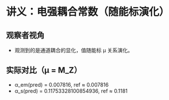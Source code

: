 # 讲义：电强耦合常数（随能标演化）

## 观察者视角
- 观测到的是通道耦合的显化，值随能标 μ 关系演化。

## 实际对比（μ = M_Z）
- α_em(pred) = 0.007816, ref ≈ 0.007816
- α_s(pred) = 0.11753328100854936, ref ≈ 0.1181
